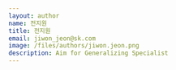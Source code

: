 ```yaml
---
layout: author
name: 전지원
title: 전지원
email: jiwon_jeon@sk.com
image: /files/authors/jiwon.jeon.png
description: Aim for Generalizing Specialist
---
```

